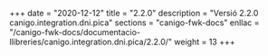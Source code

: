 +++
date        = "2020-12-12"
title       = "2.2.0"
description = "Versió 2.2.0 canigo.integration.dni.pica"
sections    = "canigo-fwk-docs"
enllac		= "/canigo-fwk-docs/documentacio-llibreries/canigo.integration.dni.pica/2.2.0/"
weight		= 13
+++
